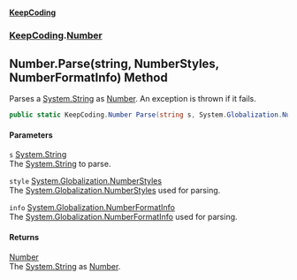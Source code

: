 #### [KeepCoding](index.md 'index')
### [KeepCoding](KeepCoding.md 'KeepCoding').[Number](KeepCoding_Number.md 'KeepCoding.Number')
## Number.Parse(string, NumberStyles, NumberFormatInfo) Method
Parses a [System.String](https://docs.microsoft.com/en-us/dotnet/api/System.String 'System.String') as [Number](KeepCoding_Number.md 'KeepCoding.Number'). An exception is thrown if it fails.  
```csharp
public static KeepCoding.Number Parse(string s, System.Globalization.NumberStyles style, System.Globalization.NumberFormatInfo info);
```
#### Parameters
<a name='KeepCoding_Number_Parse(string_System_Globalization_NumberStyles_System_Globalization_NumberFormatInfo)_s'></a>
`s` [System.String](https://docs.microsoft.com/en-us/dotnet/api/System.String 'System.String')  
The [System.String](https://docs.microsoft.com/en-us/dotnet/api/System.String 'System.String') to parse.
  
<a name='KeepCoding_Number_Parse(string_System_Globalization_NumberStyles_System_Globalization_NumberFormatInfo)_style'></a>
`style` [System.Globalization.NumberStyles](https://docs.microsoft.com/en-us/dotnet/api/System.Globalization.NumberStyles 'System.Globalization.NumberStyles')  
The [System.Globalization.NumberStyles](https://docs.microsoft.com/en-us/dotnet/api/System.Globalization.NumberStyles 'System.Globalization.NumberStyles') used for parsing.
  
<a name='KeepCoding_Number_Parse(string_System_Globalization_NumberStyles_System_Globalization_NumberFormatInfo)_info'></a>
`info` [System.Globalization.NumberFormatInfo](https://docs.microsoft.com/en-us/dotnet/api/System.Globalization.NumberFormatInfo 'System.Globalization.NumberFormatInfo')  
The [System.Globalization.NumberFormatInfo](https://docs.microsoft.com/en-us/dotnet/api/System.Globalization.NumberFormatInfo 'System.Globalization.NumberFormatInfo') used for parsing.
  
#### Returns
[Number](KeepCoding_Number.md 'KeepCoding.Number')  
The [System.String](https://docs.microsoft.com/en-us/dotnet/api/System.String 'System.String') as [Number](KeepCoding_Number.md 'KeepCoding.Number').
